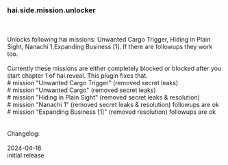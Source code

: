 ### hai.side.mission.unlocker
<br>
<br>
Unlocks following hai missions: Unwanted Cargo Trigger, Hiding in Plain Sight, Nanachi 1,Expanding Business [1]. If there are followups they work too.<br>
<br>
Currently these missions are either completely blocked or blocked after you start chapter 1 of hai reveal. This plugin fixes that.<br>
# mission "Unwanted Cargo Trigger" (removed secret leaks)<br>
# mission "Unwanted Cargo" (removed secret leaks)<br>
# mission "Hiding in Plain Sight" (removed secret leaks & resolution)<br>
# mission "Nanachi 1" (removed secret leaks & resolution) followups are ok<br>
# mission "Expanding Business [1]" (removed resolution) followups are ok<br>
<br>
<br>
Changelog:<br>
<br>
2024-04-16<br>
initial release<br>

